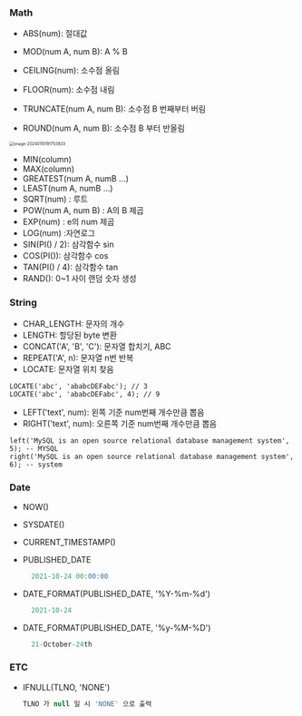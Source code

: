 ### Math

- ABS(num): 절대값
- MOD(num A, num B): A % B
- CEILING(num): 소수점 올림
- FLOOR(num): 소수점 내림

- TRUNCATE(num A, num B): 소수점 B 번째부터 버림

- ROUND(num A, num B): 소수점 B 부터 반올림

<img src="/Users/jungin/Library/Application Support/typora-user-images/image-20240110191753833.png" alt="image-20240110191753833" style="zoom:50%;" />



- MIN(column)
- MAX(column)
- GREATEST(num A, numB ...)
- LEAST(num A, numB ...)
- SQRT(num) : 루트
- POW(num A, num B) : A의 B 제곱
- EXP(num) : e의 num 제곱
-  LOG(num) :자연로그
- SIN(PI() / 2): 삼각함수 sin
- COS(PI()): 삼각함수 cos
- TAN(PI() / 4): 삼각함수 tan
- RAND(): 0~1 사이 랜덤 숫자 생성





### String

- CHAR_LENGTH: 문자의 개수
- LENGTH: 할당된 byte 변환
- CONCAT('A', 'B', 'C'): 문자열 합치기, ABC
- REPEAT('A', n): 문자열 n번 반복
- LOCATE: 문자열 위치 찾음

```
LOCATE('abc', 'ababcDEFabc'); // 3
LOCATE('abc', 'ababcDEFabc', 4); // 9
```

- LEFT('text', num): 왼쪽 기준 num번째 개수만큼 뽑음
- RIGHT('text', num): 오른쪽 기준 num번째 개수만큼 뽑음

```
left('MySQL is an open source relational database management system', 5); -- MYSQL 
right('MySQL is an open source relational database management system', 6); -- system
```





### Date

- NOW()

- SYSDATE()

- CURRENT_TIMESTAMP()

- PUBLISHED_DATE

  ```sql
  	2021-10-24 00:00:00
  ```

- DATE_FORMAT(PUBLISHED_DATE, '%Y-%m-%d')

  ```sql
  	2021-10-24
  ```

- DATE_FORMAT(PUBLISHED_DATE, '%y-%M-%D')

  ```sql
  	21-October-24th
  ```






### ETC

- IFNULL(TLNO, 'NONE')

  ```sql
  TLNO 가 null 일 시 'NONE' 으로 출력
  ```

  